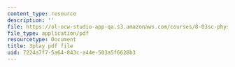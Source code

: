 ```yaml
---
content_type: resource
description: ''
file: https://ol-ocw-studio-app-qa.s3.amazonaws.com/courses/8-03sc-physics-iii-vibrations-and-waves-fall-2016/7224a7f75a64843ca44e503a5f6628b3_Dlhma3z57SA.pdf
file_type: application/pdf
resourcetype: Document
title: 3play pdf file
uid: 7224a7f7-5a64-843c-a44e-503a5f6628b3
---
```

